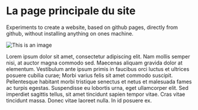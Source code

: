 # La page principale du site

Experiments to create a website, based on github pages, directly from github, without installing anything on ones machine.

![This is an image](./images/book-cover.jpeg)

Lorem ipsum dolor sit amet, consectetur adipiscing elit. Nam mollis semper nisi, at auctor magna commodo sed. Maecenas aliquam gravida dolor at elementum. Vestibulum ante ipsum primis in faucibus orci luctus et ultrices posuere cubilia curae; Morbi varius felis sit amet commodo suscipit. Pellentesque habitant morbi tristique senectus et netus et malesuada fames ac turpis egestas. Suspendisse eu lobortis urna, eget ullamcorper elit. Sed imperdiet sagittis tellus, sit amet tincidunt sapien tempor vitae. Cras vitae tincidunt massa. Donec vitae laoreet nulla. In id posuere ex.
